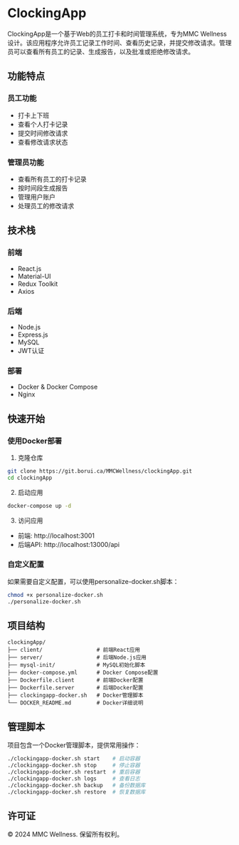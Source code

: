 # ClockingApp

ClockingApp是一个基于Web的员工打卡和时间管理系统，专为MMC Wellness设计。该应用程序允许员工记录工作时间、查看历史记录，并提交修改请求。管理员可以查看所有员工的记录、生成报告，以及批准或拒绝修改请求。

## 功能特点

### 员工功能
- 打卡上下班
- 查看个人打卡记录
- 提交时间修改请求
- 查看修改请求状态

### 管理员功能
- 查看所有员工的打卡记录
- 按时间段生成报告
- 管理用户账户
- 处理员工的修改请求

## 技术栈

### 前端
- React.js
- Material-UI
- Redux Toolkit
- Axios

### 后端
- Node.js
- Express.js
- MySQL
- JWT认证

### 部署
- Docker & Docker Compose
- Nginx

## 快速开始

### 使用Docker部署

1. 克隆仓库
```bash
git clone https://git.borui.ca/MMCWellness/clockingApp.git
cd clockingApp
```

2. 启动应用
```bash
docker-compose up -d
```

3. 访问应用
- 前端: http://localhost:3001
- 后端API: http://localhost:13000/api

### 自定义配置

如果需要自定义配置，可以使用personalize-docker.sh脚本：
```bash
chmod +x personalize-docker.sh
./personalize-docker.sh
```

## 项目结构

```
clockingApp/
├── client/                 # 前端React应用
├── server/                 # 后端Node.js应用
├── mysql-init/             # MySQL初始化脚本
├── docker-compose.yml      # Docker Compose配置
├── Dockerfile.client       # 前端Docker配置
├── Dockerfile.server       # 后端Docker配置
├── clockingapp-docker.sh   # Docker管理脚本
└── DOCKER_README.md        # Docker详细说明
```

## 管理脚本

项目包含一个Docker管理脚本，提供常用操作：

```bash
./clockingapp-docker.sh start    # 启动容器
./clockingapp-docker.sh stop     # 停止容器
./clockingapp-docker.sh restart  # 重启容器
./clockingapp-docker.sh logs     # 查看日志
./clockingapp-docker.sh backup   # 备份数据库
./clockingapp-docker.sh restore  # 恢复数据库
```

## 许可证

© 2024 MMC Wellness. 保留所有权利。
